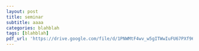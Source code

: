 ```yaml
---
layout: post
title: seminar
subtitle: aaaa
categories: blahblah
tags: [blahblah]
pdf_url: 'https://drive.google.com/file/d/1PNWMtF4wv_w5gITWwIuFU67PXf96V7P0/preview'
---
```


~~~